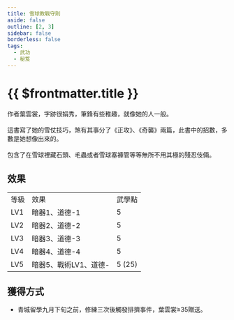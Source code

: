 ```yaml
---
title: 雪球教戰守則
aside: false
outline: [2, 3]
sidebar: false
borderless: false
tags:
  - 武功
  - 秘笈
---
```


# {{ $frontmatter.title }}

<BookItemIcon :size="`medium`" :needLink="false" :no="8003" :style="'float: right;'" />

作者葉雲裳，字跡很娟秀，筆鋒有些稚趣，就像她的人一般。
<br><br>
這書寫了她的雪仗技巧，煞有其事分了《正攻》、《奇襲》兩篇，此書中的招數，多數是她想像出來的。
<br><br>
包含了在雪球裡藏石頭、毛蟲或者雪球塞褲管等等無所不用其極的殘忍伎倆。
<br clear="all" />

## 效果

<table>
    <tr>
        <td>等級</td>
        <td>效果</td>
        <td>武學點</td>
    </tr>
    <tr>
        <td>LV1</td>
        <td>暗器1、道德-1</td>
        <td>5</td>
    </tr>
    <tr>
        <td>LV2</td>
        <td>暗器2、道德-2</td>
        <td>5</td>
    </tr>
    <tr>
        <td>LV3</td>
        <td>暗器3、道德-3</td>
        <td>5</td>
    </tr>
    <tr>
        <td>LV4</td>
        <td>暗器4、道德-4</td>
        <td>5</td>
    </tr>
    <tr>
        <td>LV5</td>
        <td>暗器5、戰術LV1、道德-</td>
        <td>5 (25)</td>
    </tr>
</table>

## 獲得方式

- 青城留學九月下旬之前，修練三次後觸發排擠事件，葉雲裳≥35贈送。



